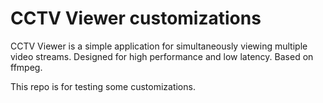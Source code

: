 # CCTV Viewer customizations

CCTV Viewer is a simple application for simultaneously viewing multiple video streams. Designed for high performance and low latency.
Based on ffmpeg.

This repo is for testing some customizations.
